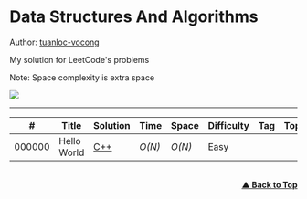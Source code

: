 # Data Structures And Algorithms

Author: [tuanloc-vocong](https://github.com/tuanloc-vocong)

My solution for LeetCode's problems

Note: Space complexity is extra space

![](https://progress-bar.dev/12/?title=%20done%201%20/1&width=120)

---

| #      | Title       | Solution                                   | Time   | Space  | Difficulty | Tag | Topic |
| ------ | ----------- | ------------------------------------------ | ------ | ------ | ---------- | --- | ----- |
| 000000 | Hello World | [C++](./cplusplus/0000001_hello_world.cpp) | _O(N)_ | _O(N)_ | Easy       |     |       |

<br/>
   <div align="right">
       <b><a href="#data_structures_and_algorithms">▲ Back to Top</a></b>
   </div>
<br/>
